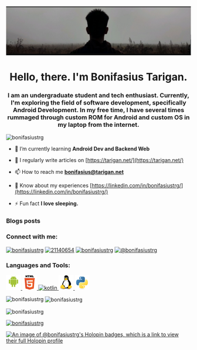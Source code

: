![logo](https://github.com/bonifasiustrg/bonifasiustrg/blob/main/banner.png)

<h1 align="center">Hello, there. I'm Bonifasius Tarigan.</h1>
<h3 align="center">I am an undergraduate student and tech enthusiast. Currently, I'm exploring the field of software development, specifically Android Development. In my free time, I have several times rummaged through custom ROM for Android and custom OS in my laptop from the internet.</h3>

<p align="left"> <img src="https://komarev.com/ghpvc/?username=bonifasiustrg&label=Profile%20views&color=0e75b6&style=flat" alt="bonifasiustrg" /> </p>


- 🌱 I’m currently learning **Android Dev and Backend Web**

- 📝 I regularly write articles on [https://tarigan.net/](https://tarigan.net/)

- 📫 How to reach me **bonifasius@tarigan.net**

- 📄 Know about my experiences [https://linkedin.com/in/bonifasiustrg/](https://linkedin.com/in/bonifasiustrg/)

- ⚡ Fun fact **I love sleeping.**

### Blogs posts
<!-- BLOG-POST-LIST:START -->
<!-- BLOG-POST-LIST:END -->

<h3 align="left">Connect with me:</h3>
<p align="left">
<a href="https://linkedin.com/in/bonifasiustrg" target="blank"><img align="center" src="https://raw.githubusercontent.com/rahuldkjain/github-profile-readme-generator/master/src/images/icons/Social/linked-in-alt.svg" alt="bonifasiustrg" height="30" width="40" /></a>
<a href="https://stackoverflow.com/users/21140654" target="blank"><img align="center" src="https://raw.githubusercontent.com/rahuldkjain/github-profile-readme-generator/master/src/images/icons/Social/stack-overflow.svg" alt="21140654" height="30" width="40" /></a>
<a href="https://instagram.com/bonifasiustrg" target="blank"><img align="center" src="https://raw.githubusercontent.com/rahuldkjain/github-profile-readme-generator/master/src/images/icons/Social/instagram.svg" alt="bonifasiustrg" height="30" width="40" /></a>
<a href="https://medium.com/@bonifasiustrg" target="blank"><img align="center" src="https://raw.githubusercontent.com/rahuldkjain/github-profile-readme-generator/master/src/images/icons/Social/medium.svg" alt="@bonifasiustrg" height="30" width="40" /></a>
</p>

<h3 align="left">Languages and Tools:</h3>
<p align="left"> <a href="https://developer.android.com" target="_blank" rel="noreferrer"> <img src="https://raw.githubusercontent.com/devicons/devicon/master/icons/android/android-original-wordmark.svg" alt="android" width="40" height="40"/> </a> <a href="https://www.w3.org/html/" target="_blank" rel="noreferrer"> <img src="https://raw.githubusercontent.com/devicons/devicon/master/icons/html5/html5-original-wordmark.svg" alt="html5" width="40" height="40"/> </a> <a href="https://kotlinlang.org" target="_blank" rel="noreferrer"> <img src="https://www.vectorlogo.zone/logos/kotlinlang/kotlinlang-icon.svg" alt="kotlin" width="40" height="40"/> </a> <a href="https://www.linux.org/" target="_blank" rel="noreferrer"> <img src="https://raw.githubusercontent.com/devicons/devicon/master/icons/linux/linux-original.svg" alt="linux" width="40" height="40"/> </a> <a href="https://www.python.org" target="_blank" rel="noreferrer"> <img src="https://raw.githubusercontent.com/devicons/devicon/master/icons/python/python-original.svg" alt="python" width="40" height="40"/> </a> </p>

<p><img align="left" src="https://github-readme-stats.vercel.app/api/top-langs?username=bonifasiustrg&show_icons=true&locale=en&layout=compact" alt="bonifasiustrg" /></p>

<p>&nbsp;<img align="center" src="https://github-readme-stats.vercel.app/api?username=bonifasiustrg&show_icons=true&locale=en" alt="bonifasiustrg" /></p>

<p><img align="center" src="https://github-readme-streak-stats.herokuapp.com/?user=bonifasiustrg&" alt="bonifasiustrg" /></p>

<p align="left"> <a href="https://github.com/ryo-ma/github-profile-trophy"><img src="https://github-profile-trophy.vercel.app/?username=bonifasiustrg" alt="bonifasiustrg" /></a> </p>

[![An image of @bonifasiustrg's Holopin badges, which is a link to view their full Holopin profile](https://holopin.me/bonifasiustrg)](https://holopin.io/@bonifasiustrg)
